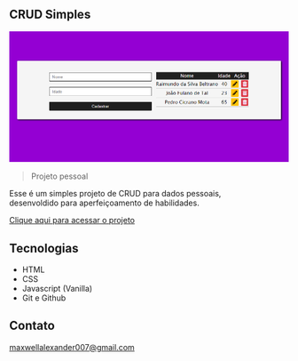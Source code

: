 ## CRUD Simples

![preview](/.github/preview.png)

>Projeto pessoal

Esse é um simples projeto de CRUD para dados pessoais, <br>desenvoldido para aperfeiçoamento de habilidades.

[Clique aqui para acessar o projeto](https://maxwell-alexander.github.io/Crud-simples-PESSOAL/)


## Tecnologias

- HTML
- CSS
- Javascript (Vanilla)
- Git e Github

## Contato
maxwellalexander007@gmail.com